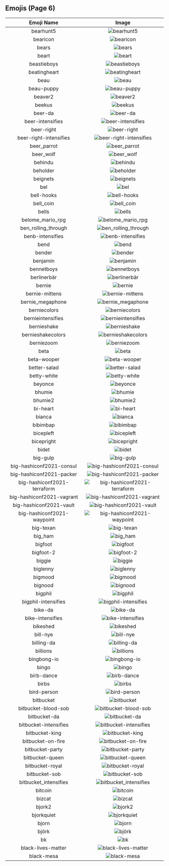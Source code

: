 
  ## Emojis (Page 6)
  |Emoji Name|Image|
  | :-: | :-: |
  |bearhunt5| ![bearhunt5](/output/bearhunt5.png)|
  |bearicon| ![bearicon](/output/bearicon.png)|
  |bears| ![bears](/output/bears.png)|
  |beart| ![beart](/output/beart.png)|
  |beastieboys| ![beastieboys](/output/beastieboys.jpg)|
  |beatingheart| ![beatingheart](/output/beatingheart.gif)|
  |beau| ![beau](/output/beau.jpg)|
  |beau-puppy| ![beau-puppy](/output/beau-puppy.jpg)|
  |beaver2| ![beaver2](/output/beaver2.png)|
  |beekus| ![beekus](/output/beekus.jpg)|
  |beer-da| ![beer-da](/output/beer-da.png)|
  |beer-intensifies| ![beer-intensifies](/output/beer-intensifies.gif)|
  |beer-right| ![beer-right](/output/beer-right.png)|
  |beer-right-intensifies| ![beer-right-intensifies](/output/beer-right-intensifies.gif)|
  |beer_parrot| ![beer_parrot](/output/beer_parrot.gif)|
  |beer_wolf| ![beer_wolf](/output/beer_wolf.png)|
  |behindu| ![behindu](/output/behindu.png)|
  |beholder| ![beholder](/output/beholder.png)|
  |beignets| ![beignets](/output/beignets.jpg)|
  |bel| ![bel](/output/bel.png)|
  |bell-hooks| ![bell-hooks](/output/bell-hooks.png)|
  |bell_coin| ![bell_coin](/output/bell_coin.png)|
  |bells| ![bells](/output/bells.png)|
  |belome_mario_rpg| ![belome_mario_rpg](/output/belome_mario_rpg.png)|
  |ben_rolling_through| ![ben_rolling_through](/output/ben_rolling_through)|
  |benb-intensifies| ![benb-intensifies](/output/benb-intensifies.gif)|
  |bend| ![bend](/output/bend.png)|
  |bender| ![bender](/output/bender.gif)|
  |benjamin| ![benjamin](/output/benjamin.jpg)|
  |bennetboys| ![bennetboys](/output/bennetboys)|
  |berlinerbär| ![berlinerbär](/output/berlinerbär.png)|
  |bernie| ![bernie](/output/bernie.png)|
  |bernie-mittens| ![bernie-mittens](/output/bernie-mittens.png)|
  |bernie_megaphone| ![bernie_megaphone](/output/bernie_megaphone.jpg)|
  |berniecolors| ![berniecolors](/output/berniecolors.gif)|
  |bernieintensifies| ![bernieintensifies](/output/bernieintensifies.gif)|
  |bernieshake| ![bernieshake](/output/bernieshake.gif)|
  |bernieshakecolors| ![bernieshakecolors](/output/bernieshakecolors.gif)|
  |berniezoom| ![berniezoom](/output/berniezoom.gif)|
  |beta| ![beta](/output/beta.png)|
  |beta-wooper| ![beta-wooper](/output/beta-wooper.png)|
  |better-salad| ![better-salad](/output/better-salad.png)|
  |betty-white| ![betty-white](/output/betty-white.jpg)|
  |beyonce| ![beyonce](/output/beyonce.png)|
  |bhumie| ![bhumie](/output/bhumie.png)|
  |bhumie2| ![bhumie2](/output/bhumie2.png)|
  |bi-heart| ![bi-heart](/output/bi-heart.png)|
  |bianca| ![bianca](/output/bianca)|
  |bibimbap| ![bibimbap](/output/bibimbap.png)|
  |bicepleft| ![bicepleft](/output/bicepleft.png)|
  |bicepright| ![bicepright](/output/bicepright.png)|
  |bidet| ![bidet](/output/bidet.jpg)|
  |big-gulp| ![big-gulp](/output/big-gulp.gif)|
  |big-hashiconf2021-consul| ![big-hashiconf2021-consul](/output/big-hashiconf2021-consul.png)|
  |big-hashiconf2021-packer| ![big-hashiconf2021-packer](/output/big-hashiconf2021-packer.png)|
  |big-hashiconf2021-terraform| ![big-hashiconf2021-terraform](/output/big-hashiconf2021-terraform.png)|
  |big-hashiconf2021-vagrant| ![big-hashiconf2021-vagrant](/output/big-hashiconf2021-vagrant.png)|
  |big-hashiconf2021-vault| ![big-hashiconf2021-vault](/output/big-hashiconf2021-vault.png)|
  |big-hashiconf2021-waypoint| ![big-hashiconf2021-waypoint](/output/big-hashiconf2021-waypoint.png)|
  |big-texan| ![big-texan](/output/big-texan.png)|
  |big_ham| ![big_ham](/output/big_ham.gif)|
  |bigfoot| ![bigfoot](/output/bigfoot.jpg)|
  |bigfoot-2| ![bigfoot-2](/output/bigfoot-2.png)|
  |biggie| ![biggie](/output/biggie.jpg)|
  |biglenny| ![biglenny](/output/biglenny.png)|
  |bigmood| ![bigmood](/output/bigmood.gif)|
  |bignood| ![bignood](/output/bignood.gif)|
  |bigphil| ![bigphil](/output/bigphil.png)|
  |bigphil-intensifies| ![bigphil-intensifies](/output/bigphil-intensifies.gif)|
  |bike-da| ![bike-da](/output/bike-da.png)|
  |bike-intensifies| ![bike-intensifies](/output/bike-intensifies.gif)|
  |bikeshed| ![bikeshed](/output/bikeshed.png)|
  |bill-nye| ![bill-nye](/output/bill-nye.png)|
  |billing-da| ![billing-da](/output/billing-da.png)|
  |billions| ![billions](/output/billions.jpg)|
  |bingbong-io| ![bingbong-io](/output/bingbong-io.jpg)|
  |bingo| ![bingo](/output/bingo.png)|
  |birb-dance| ![birb-dance](/output/birb-dance.gif)|
  |birbs| ![birbs](/output/birbs.jpg)|
  |bird-person| ![bird-person](/output/bird-person.png)|
  |bitbucket| ![bitbucket](/output/bitbucket.png)|
  |bitbucket-blood-sob| ![bitbucket-blood-sob](/output/bitbucket-blood-sob.png)|
  |bitbucket-da| ![bitbucket-da](/output/bitbucket-da.png)|
  |bitbucket-intensifies| ![bitbucket-intensifies](/output/bitbucket-intensifies.gif)|
  |bitbucket-king| ![bitbucket-king](/output/bitbucket-king)|
  |bitbucket-on-fire| ![bitbucket-on-fire](/output/bitbucket-on-fire.gif)|
  |bitbucket-party| ![bitbucket-party](/output/bitbucket-party.gif)|
  |bitbucket-queen| ![bitbucket-queen](/output/bitbucket-queen)|
  |bitbucket-royal| ![bitbucket-royal](/output/bitbucket-royal.png)|
  |bitbucket-sob| ![bitbucket-sob](/output/bitbucket-sob.png)|
  |bitbucket_intensifies| ![bitbucket_intensifies](/output/bitbucket_intensifies)|
  |bitcoin| ![bitcoin](/output/bitcoin.jpg)|
  |bizcat| ![bizcat](/output/bizcat.png)|
  |bjork2| ![bjork2](/output/bjork2.png)|
  |bjorkquiet| ![bjorkquiet](/output/bjorkquiet.png)|
  |bjorn| ![bjorn](/output/bjorn.png)|
  |björk| ![björk](/output/björk.png)|
  |bk| ![bk](/output/bk)|
  |black-lives-matter| ![black-lives-matter](/output/black-lives-matter.png)|
  |black-mesa| ![black-mesa](/output/black-mesa.png)|
  